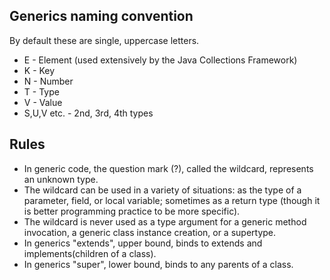 ## Generics naming convention
By default these are single, uppercase letters. 
- E - Element (used extensively by the Java Collections Framework)
- K - Key
- N - Number
- T - Type
- V - Value
- S,U,V etc. - 2nd, 3rd, 4th types

## Rules
- In generic code, the question mark (?), called the wildcard, represents an unknown type. 
- The wildcard can be used in a variety of situations: as the type of a parameter, field, or local variable; sometimes as a return type (though it is better programming practice to be more specific). 
- The wildcard is never used as a type argument for a generic method invocation, a generic class instance creation, or a supertype.
- In generics "extends", upper bound, binds to extends and implements(children of a class).
- In generics "super", lower bound, binds to any parents of a class.